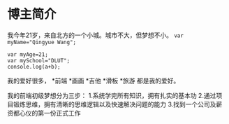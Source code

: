 
# 博主简介
我今年21岁，来自北方的一个小城。城市不大，但梦想不小。
`var myName="Qingyue Wang";`

```
var myAge=21;
var mySchool="DLUT";
console.log(a+b);

```
我的爱好很多，
*前端
*画画
*吉他
*滑板
*旅游
都是我的爱好。

我的前端初级梦想分为三步：
1.系统学完所有知识，拥有扎实的基本功
2.通过项目锻炼思维，拥有清晰的思维逻辑以及快速解决问题的能力
3.找到一个公司及薪资都心仪的第一份正式工作

